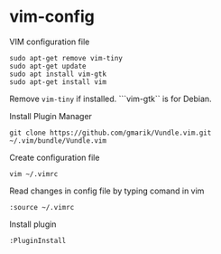 # vim-config
VIM configuration file

```
sudo apt-get remove vim-tiny
sudo apt-get update
sudo apt install vim-gtk
sudo apt-get install vim
```

Remove ```vim-tiny``` if installed.
```vim-gtk`` is for Debian.

Install Plugin Manager
```
git clone https://github.com/gmarik/Vundle.vim.git ~/.vim/bundle/Vundle.vim
```

Create configuration file
```
vim ~/.vimrc
```

Read changes in config file by typing comand in vim
```
:source ~/.vimrc
```

Install plugin
```
:PluginInstall
```
